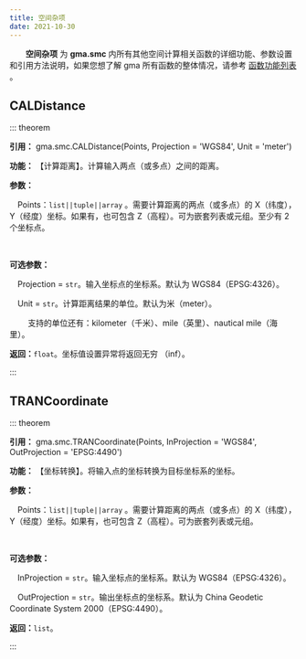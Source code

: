 ```yaml
---
title: 空间杂项
date: 2021-10-30
---
```


**&emsp;&emsp;空间杂项** 为 **gma.smc** 内所有其他空间计算相关函数的详细功能、参数设置和引用方法说明，如果您想了解 gma 所有函数的整体情况，请参考 [函数功能列表](Function.html) 。

## CALDistance<Badge text="1.0.5 +"/>
::: theorem

**引用：**  gma.smc.CALDistance(Points, Projection = 'WGS84', Unit = 'meter')

**功能：** 【计算距离】。计算输入两点（或多点）之间的距离。

**参数：**

&emsp;Points：`list||tuple||array` 。需要计算距离的两点（或多点）的 X（纬度），Y（经度）坐标。如果有，也可包含 Z（高程）。可为嵌套列表或元组。至少有 2 个坐标点。

​    <Boxx type='tips' title='示例' content='Points = [(130.1, 45.2), (131.5, 40.2)]'/>


**可选参数：**

&emsp;Projection = `str`。输入坐标点的坐标系。默认为 WGS84（EPSG:4326）。

&emsp;Unit = `str`。计算距离结果的单位。默认为米（meter）。

​    &emsp;&emsp;支持的单位还有：kilometer（千米）、mile（英里）、nautical mile（海里）。

**返回：**`float`。坐标值设置异常将返回无穷 （inf）。

:::

## TRANCoordinate<Badge text="1.0.5 +"/>
::: theorem

**引用：**  gma.smc.TRANCoordinate(Points, InProjection = 'WGS84', OutProjection = 'EPSG:4490')

**功能：** 【坐标转换】。将输入点的坐标转换为目标坐标系的坐标。

**参数：**

&emsp;Points：`list||tuple||array` 。需要计算距离的两点（或多点）的 X（纬度），Y（经度）坐标。如果有，也可包含 Z（高程）。可为嵌套列表或元组。

​    <Boxx type='tips' title='示例' content='Points = [(130.1, 45.2), (131.5, 40.2)]'/>

**可选参数：**

&emsp;InProjection = `str`。输入坐标点的坐标系。默认为 WGS84（EPSG:4326）。

&emsp;OutProjection = `str`。输出坐标点的坐标系。默认为 China Geodetic Coordinate System 2000（EPSG:4490）。

**返回：**`list`。

:::